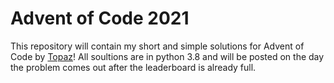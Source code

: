 # Advent of Code 2021
This repository will contain my short and simple solutions for Advent of Code by [Topaz](https://github.com/topaz)! All soultions are in python 3.8 and will be posted on the day the problem comes out after the leaderboard is already full. 